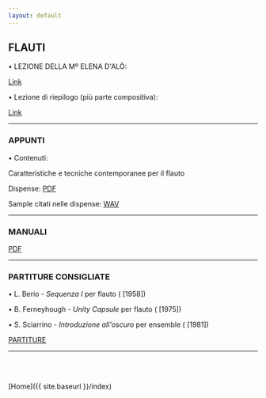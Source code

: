 ```yaml
---
layout: default
---
```



## FLAUTI


• LEZIONE DELLA Mº ELENA D'ALÒ:   

<a href="https://www.youtube.com/watch?v=0CUnwOFLxu8" target="_blank">Link</a>

• Lezione di riepilogo (più parte compositiva):   

<a href="https://www.youtube.com/watch?v=QNd1E-UYsxM" target="_blank">Link</a>


______

### APPUNTI


• Contenuti:

Caratteristiche e tecniche contemporanee per il flauto

Dispense: <a href="https://www.academia.edu/46947069/Appunti_di_Orchestrazione_Contemporanea_Flauto" target="_blank">PDF</a>


Sample citati nelle dispense: <a href="https://www.dropbox.com/sh/nwwsvcaf17zml0h/AAByZ57_Wlniq6PPq7m4Dr-Ea?dl=0" target="_blank">WAV</a>

______

### MANUALI


<a href="https://www.dropbox.com/sh/4uypq0vgll6w2gg/AAAw3Ms_93UHLKIOGvjbhfdWa?dl=0" target="_blank">PDF</a>


______

### PARTITURE CONSIGLIATE


<!-- • xxx - *yyy* (da zzz, [1909]) -->
 • L. Berio - *Sequenza I* per flauto ( [1958])

• B. Ferneyhough - *Unity Capsule* per flauto ( [1975])


• S. Sciarrino - *Introduzione all'oscuro* per ensemble ( [1981])


<a href="https://www.dropbox.com/sh/5ladm67kzw4spvv/AAAV8AgBXOsgt_uCcyn8mcAJa?dl=0" target="_blank">PARTITURE</a>







______

<br>

<br>


[Home]({{ site.baseurl }}/index)
